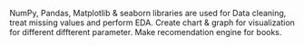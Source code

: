 NumPy, Pandas, Matplotlib & seaborn libraries are used for Data cleaning, treat missing values and perform EDA.
Create chart & graph for visualization for different diffterent parameter.
Make recomendation engine for books.
